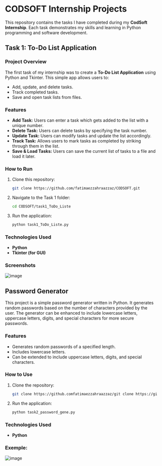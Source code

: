 # CODSOFT Internship Projects

This repository contains the tasks I have completed during my **CodSoft Internship**. Each task demonstrates my skills and learning in Python programming and software development.

## Task 1: To-Do List Application

### Project Overview
The first task of my internship was to create a **To-Do List Application** using Python and Tkinter. This simple app allows users to:
- Add, update, and delete tasks.
- Track completed tasks.
- Save and open task lists from files.

### Features
- **Add Task:** Users can enter a task which gets added to the list with a unique number.
- **Delete Task:** Users can delete tasks by specifying the task number.
- **Update Task:** Users can modify tasks and update the list accordingly.
- **Track Task:** Allows users to mark tasks as completed by striking through them in the list.
- **Save & Load Tasks:** Users can save the current list of tasks to a file and load it later.

### How to Run
1. Clone this repository:
   ```bash
   git clone https://github.com/fatimaezzahraazzaz/CODSOFT.git
   ```
2. Navigate to the Task 1 folder:
   ```bash
   cd CODSOFT/task1_ToDo_Liste
   ```
3. Run the application:
   ```bash
   python task1_ToDo_Liste.py
   ```
### Technologies Used
- **Python**
- **Tkinter (for GUI)**
### Screenshots
![image](https://github.com/user-attachments/assets/96b87eae-977f-46cb-a730-661a01d4acee)
## Password Generator

This project is a simple password generator written in Python. It generates random passwords based on the number of characters provided by the user. The generator can be enhanced to include lowercase letters, uppercase letters, digits, and special characters for more secure passwords.

### Features

- Generates random passwords of a specified length.
- Includes lowercase letters.
- Can be extended to include uppercase letters, digits, and special characters.

### How to Use

1. Clone the repository:
   ```bash
   git clone https://github.comfatimaezzahraazzaz/git clone https://github.com/fatimaezzahraazzaz/CODSOFT.git
   ```
2. Run the application:
   ```bash
   python task2_password_gene.py
   ```
### Technologies Used
- **Python**
### Exemple:
![image](https://github.com/user-attachments/assets/c80675c3-acb4-4124-a215-4f44e5835929)



